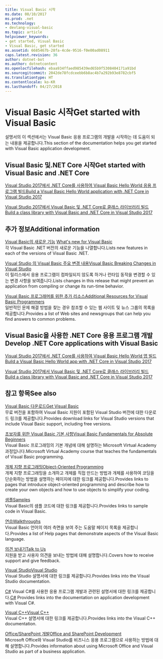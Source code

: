 ```yaml
---
title: Visual Basic 시작
ms.date: 08/10/2017
ms.prod: .net
ms.technology:
- devlang-visual-basic
ms.topic: article
helpviewer_keywords:
- get started, Visual Basic
- Visual Basic, get started
ms.assetid: 6685467b-28fa-4cde-9516-f0e00ad08911
caps.latest.revision: 36
author: dotnet-bot
ms.author: dotnetcontent
ms.openlocfilehash: ebaa934ffaed985439ed65b9f5308404171a91bd
ms.sourcegitcommit: 2042de78fcdceebb6b8ac4b7a292b93e8782cbf5
ms.translationtype: HT
ms.contentlocale: ko-KR
ms.lasthandoff: 04/27/2018
---
```

# <a name="get-started-with-visual-basic"></a><span data-ttu-id="32699-102">Visual Basic 시작</span><span class="sxs-lookup"><span data-stu-id="32699-102">Get started with Visual Basic</span></span>
<span data-ttu-id="32699-103">설명서의 이 섹션에서는 Visual Basic 응용 프로그램의 개발을 시작하는 데 도움이 되는 내용을 제공합니다.</span><span class="sxs-lookup"><span data-stu-id="32699-103">This section of the documentation helps you get started with Visual Basic application development.</span></span>  
  
## <a name="get-started-with-visual-basic-and-net-core"></a><span data-ttu-id="32699-104">Visual Basic 및.NET Core 시작</span><span class="sxs-lookup"><span data-stu-id="32699-104">Get started with Visual Basic and .NET Core</span></span>

[<span data-ttu-id="32699-105">Visual Studio 2017에서 .NET Core를 사용하여 Visual Basic Hello World 응용 프로그램 빌드</span><span class="sxs-lookup"><span data-stu-id="32699-105">Build a Visual Basic Hello World application with .NET Core in Visual Studio 2017</span></span>](../../core/tutorials/vb-with-visual-studio.md)

[<span data-ttu-id="32699-106">Visual Studio 2017에서 Visual Basic 및 .NET Core로 클래스 라이브러리 빌드</span><span class="sxs-lookup"><span data-stu-id="32699-106">Build a class library with Visual Basic and .NET Core in Visual Studio 2017</span></span>](../../core/tutorials/vb-library-with-visual-studio.md)  

## <a name="additional-information"></a><span data-ttu-id="32699-107">추가 정보</span><span class="sxs-lookup"><span data-stu-id="32699-107">Additional information</span></span>

<span data-ttu-id="32699-108">[Visual Basic의 새로운 기능](whats-new.md) </span><span class="sxs-lookup"><span data-stu-id="32699-108">[What's new for Visual Basic](whats-new.md) </span></span>  
<span data-ttu-id="32699-109">각 Visual Basic .NET 버전의 새로운 기능을 나열합니다.</span><span class="sxs-lookup"><span data-stu-id="32699-109">Lists new features in each of the versions of Visual Basic .NET.</span></span>

[<span data-ttu-id="32699-110">Visual Studio 의 Visual Basic 주요 변경 내용</span><span class="sxs-lookup"><span data-stu-id="32699-110">Visual Basic Breaking Changes in Visual Studio</span></span>](breaking-changes-in-visual-studio.md)  
<span data-ttu-id="32699-111">이 릴리스에서 응용 프로그램이 컴파일되지 않도록 하거나 런타임 동작을 변경할 수 있는 변경 사항을 보여줍니다.</span><span class="sxs-lookup"><span data-stu-id="32699-111">Lists changes in this release that might prevent an application from compiling or change its run-time behavior.</span></span>  
  
[<span data-ttu-id="32699-112">Visual Basic 프로그래머를 위한 추가 리소스</span><span class="sxs-lookup"><span data-stu-id="32699-112">Additional Resources for Visual Basic Programmers</span></span>](additional-resources.md)  
<span data-ttu-id="32699-113">일반적인 문제 해결 방법을 찾는 경우 참조할 수 있는 웹 사이트 및 뉴스 그룹의 목록을 제공합니다.</span><span class="sxs-lookup"><span data-stu-id="32699-113">Provides a list of Web sites and newsgroups that can help you find answers to common problems.</span></span>  

## <a name="develop-net-core-applications-with-visual-basic"></a><span data-ttu-id="32699-114">Visual Basic을 사용한 .NET Core 응용 프로그램 개발</span><span class="sxs-lookup"><span data-stu-id="32699-114">Develop .NET Core applications with Visual Basic</span></span>

[<span data-ttu-id="32699-115">Visual Studio 2017에서 .NET Core를 사용하여 Visual Basic Hello World 앱 빌드</span><span class="sxs-lookup"><span data-stu-id="32699-115">Build a Visual Basic Hello World app with .NET Core in Visual Studio 2017</span></span>](../../core/tutorials/vb-with-visual-studio.md) 

[<span data-ttu-id="32699-116">Visual Studio 2017에서 Visual Basic 및 .NET Core로 클래스 라이브러리 빌드</span><span class="sxs-lookup"><span data-stu-id="32699-116">Build a class library with Visual Basic and .NET Core in Visual Studio 2017</span></span>](../../core/tutorials/vb-library-with-visual-studio.md) 

## <a name="see-also"></a><span data-ttu-id="32699-117">참고 항목</span><span class="sxs-lookup"><span data-stu-id="32699-117">See also</span></span>
 [<span data-ttu-id="32699-118">Visual Basic 다운로드</span><span class="sxs-lookup"><span data-stu-id="32699-118">Get Visual Basic</span></span>](https://aka.ms/vsdownload?utm_source=mscom&utm_campaign=msdocs)  
 <span data-ttu-id="32699-119">무료 버전을 포함하여 Visual Basic 지원이 포함된 Visual Studio 버전에 대한 다운로드 링크를 제공합니다.</span><span class="sxs-lookup"><span data-stu-id="32699-119">Provides download links for Visual Studio versions that include Visual Basic support, including free versions.</span></span>  

 [<span data-ttu-id="32699-120">초보자를 위한 Visual Basic 기본 사항</span><span class="sxs-lookup"><span data-stu-id="32699-120">Visual Basic Fundamentals for Absolute Beginners</span></span>](https://mva.microsoft.com/en-US/training-courses/visual-basic-fundamentals-for-absolute-beginners-16507)  
 <span data-ttu-id="32699-121">Visual Basic 프로그래밍의 기본 개념에 대해 설명하는 Microsoft Virtual Academy 과정입니다.</span><span class="sxs-lookup"><span data-stu-id="32699-121">Microsoft Virtual Academy course that teaches the fundamentals of Visual Basic programming.</span></span>

 [<span data-ttu-id="32699-122">개체 지향 프로그래밍</span><span class="sxs-lookup"><span data-stu-id="32699-122">Object-Oriented Programming</span></span>](../programming-guide/concepts/object-oriented-programming.md)  
 <span data-ttu-id="32699-123">개체 지향 프로그래밍을 소개하고 개체를 직접 만드는 방법과 개체를 사용하여 코딩을 단순화하는 방법을 설명하는 페이지에 대한 링크를 제공합니다.</span><span class="sxs-lookup"><span data-stu-id="32699-123">Provides links to pages that introduce object-oriented programming and describe how to create your own objects and how to use objects to simplify your coding.</span></span>  
  
 [<span data-ttu-id="32699-124">샘플</span><span class="sxs-lookup"><span data-stu-id="32699-124">Samples</span></span>](../../visual-basic/sample-applications.md)  
 <span data-ttu-id="32699-125">Visual Basic의 샘플 코드에 대한 링크를 제공합니다.</span><span class="sxs-lookup"><span data-stu-id="32699-125">Provides links to sample code in Visual Basic.</span></span>  
  
 [<span data-ttu-id="32699-126">연습</span><span class="sxs-lookup"><span data-stu-id="32699-126">Walkthroughs</span></span>](../../visual-basic/walkthroughs.md)  
 <span data-ttu-id="32699-127">Visual Basic 언어의 여러 측면을 보여 주는 도움말 페이지 목록을 제공합니다.</span><span class="sxs-lookup"><span data-stu-id="32699-127">Provides a list of Help pages that demonstrate aspects of the Visual Basic language.</span></span>  
  
 [<span data-ttu-id="32699-128">의견 보내기</span><span class="sxs-lookup"><span data-stu-id="32699-128">Talk to Us</span></span>](/visualstudio/ide/talk-to-us)  
 <span data-ttu-id="32699-129">지원을 받고 사용자 의견을 보내는 방법에 대해 설명합니다.</span><span class="sxs-lookup"><span data-stu-id="32699-129">Covers how to receive support and give feedback.</span></span>  
  
 [<span data-ttu-id="32699-130">Visual Studio</span><span class="sxs-lookup"><span data-stu-id="32699-130">Visual Studio</span></span>](/visualstudio/)  
 <span data-ttu-id="32699-131">Visual Studio 설명서에 대한 링크를 제공합니다.</span><span class="sxs-lookup"><span data-stu-id="32699-131">Provides links into the Visual Studio documentation.</span></span>  
  
 <span data-ttu-id="32699-132">[C#](../../csharp/index.md) Visual C#를 사용한 응용 프로그램 개발과 관련된 설명서에 대한 링크를 제공합니다.</span><span class="sxs-lookup"><span data-stu-id="32699-132">[C#](../../csharp/index.md) Provides links into the documentation on application development with Visual C#.</span></span>  
  
 [<span data-ttu-id="32699-133">Visual C++</span><span class="sxs-lookup"><span data-stu-id="32699-133">Visual C++</span></span>](/cpp/)  
 <span data-ttu-id="32699-134">Visual C++ 설명서에 대한 링크를 제공합니다.</span><span class="sxs-lookup"><span data-stu-id="32699-134">Provides links into the Visual C++ documentation.</span></span>  
  
 [<span data-ttu-id="32699-135">Office/SharePoint 개발</span><span class="sxs-lookup"><span data-stu-id="32699-135">Office and SharePoint Development</span></span>](https://msdn.microsoft.com/library/d2tx7z6d)  
 <span data-ttu-id="32699-136">Microsoft Office와 Visual Studio를 비즈니스 응용 프로그램으로 사용하는 방법에 대해 설명합니다.</span><span class="sxs-lookup"><span data-stu-id="32699-136">Provides information about using Microsoft Office and Visual Studio as part of a business application.</span></span>
